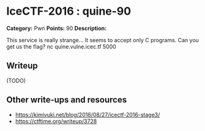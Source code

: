 # IceCTF-2016 : quine-90

**Category:** Pwn
**Points:** 90
**Description:**

This service is really strange... It seems to accept only C programs. Can you get us the flag? nc quine.vulne.icec.tf 5000

## Writeup

(TODO)

## Other write-ups and resources

* https://kimiyuki.net/blog/2016/08/27/icectf-2016-stage3/
* https://ctftime.org/writeup/3728
